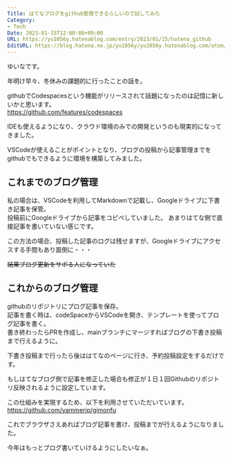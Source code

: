 ```yaml
---
Title: はてなブログをgithub管理できるらしいので試してみた
Category:
- Tech
Date: 2023-01-15T12:00:00+09:00
URL: https://yu1056y.hatenablog.com/entry/2023/01/15/hatena_github
EditURL: https://blog.hatena.ne.jp/yu1056y/yu1056y.hatenablog.com/atom/entry/820878482974113206
---
```


<!-- 
この下に本文を書く
-->
ゆいなです。

年明け早々、冬休みの課題的に行ったことの話を。

githubでCodespacesという機能がリリースされて話題になったのは記憶に新しいかと思います。  
https://github.com/features/codespaces

IDEも使えるようになり、クラウド環境のみでの開発というのも現実的になってきました。  

VSCodeが使えることがポイントとなり、ブログの投稿から記事管理までをgithubでもできるように環境を構築してみました。

## これまでのブログ管理
私の場合は、VSCodeを利用してMarkdownで記載し、Googleドライブに下書き記事を保管。  
投稿前にGoogleドライブから記事をコピペしていました。
あまりはてな側で直接記事を書いていない感じです。

この方法の場合、投稿した記事のログは残せますが、Googleドライブにアクセスする手間もあり面倒に・・・

~~結果ブログ更新をサボる人になっていた~~

## これからのブログ管理
githubのリポジトリにプログ記事を保存。  
記事を書く時は、codeSpaceからVSCodeを開き、テンプレートを使ってブログ記事を書く。  
書き終わったらPRを作成し、mainブランチにマージすればブログの下書き投稿まで行えるように。

下書き投稿まで行ったら後ははてなのページに行き、予約投稿設定をするだけです。

もしはてなブログ側で記事を修正した場合も修正が１日１回Githubのリポジトリ反映されるように設定しています。


この仕組みを実現するため、以下を利用させていただいています。
https://github.com/yammerjp/gimonfu

これでブラウザさえあればブログ記事を書け、投稿までが行えるようになりました。

今年はもっとブログ書いていけるようにしたいなぁ。

